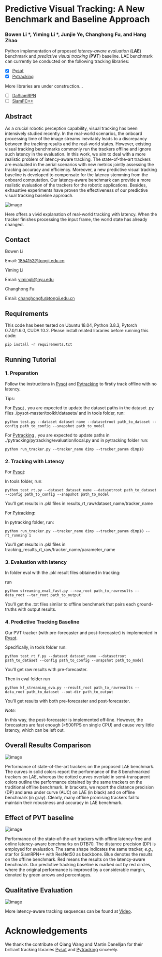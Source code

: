 # Predictive Visual Tracking: A New Benchmark and Baseline Approach

### Bowen Li *, Yiming Li *, Junjie Ye, Changhong Fu, and Hang Zhao

Python implementation of proposed *latency-aware evaluation* (**LAE**) benchmark and *predictive visual tracking* (**PVT**) baseline. LAE benchmark can currently be conducted on the following tracking libraries:

- [x] [Pysot](https://github.com/STVIR/pysot)
- [x] [Pytracking](https://github.com/visionml/pytracking)

More libraries are under construction...

- [ ] [DaSiamRPN](https://github.com/foolwood/DaSiamRPN)
- [ ] [SiamFC++](https://github.com/foolwood/DaSiamRPN)

## Abstract

As a crucial robotic perception capability, visual tracking has been intensively studied recently. In the real-world scenarios, the onboard processing time of the image streams inevitably leads to a discrepancy between the tracking results and the real-world states. However, existing visual tracking benchmarks commonly run the trackers offline and ignore such latency in the evaluation. In this work, we aim to deal with a more realistic problem of latency-aware tracking. The state-of-the-art trackers are evaluated in the aerial scenarios with new metrics jointly assessing the tracking accuracy and efficiency. Moreover, a new predictive visual tracking baseline is developed to compensate for the latency stemming from the onboard computation. Our latency-aware benchmark can provide a more realistic evaluation of the trackers for the robotic applications. Besides, exhaustive experiments have proven the effectiveness of our predictive visual tracking baseline approach.



![image](https://github.com/vision4robotics/LAE-PVT-master/blob/master/fig/exhibition.png)

Here offers a vivid explanation of real-world tracking with latency. When the tracker finishes processing the input frame, the world state has already changed.



## Contact

Bowen Li

Email: [1854152@tongji.edu.cn]()

Yiming Li

Email: [yimingli@nyu.edu]()

Changhong Fu

Email: [changhongfu@tongji.edu.cn]()



## Requirements

This code has been tested on Ubuntu 18.04, Python 3.8.3, Pytorch 0.7.0/1.6.0, CUDA 10.2. Please install related libraries before running this code:

```
pip install -r requirements.txt
```



## Running Tutorial

### 1. Preparation

Follow the instructions in [Pysot](./libraries/pysot-master) and [Pytracking](./libraries/pytracking) to firstly track offline with no latency. 

Tips:

For [Pysot](./libraries/pysot-master) , you are expected to update the dataset paths in the dataset .py files ./pysot-master/toolkit/datasets/ and in tools folder, run:

```
python test.py --dataset dataset name --datasetroot path_to_dataset --config path_to_config --snapshot path_to_model
```

For [Pytracking](./libraries/pytracking) , you are expected to update paths in ./pytracking/pytracking/evaluation/local.py and in pytracking folder run:

```
python run_tracker.py --tracker_name dimp --tracker_param dimp18
```



### 2. Tracking with Latency

For [Pysot](./libraries/pysot-master):

In tools folder, run:

```
python test_rt.py --dataset dataset_name --datasetroot path_to_dataset --config path_to_config --snapshot path_to_model
```

You'll get results in .pkl files in results_rt_raw/dataset_name/tracker_name

For [Pytracking](./libraries/pytracking):

In pytracking folder, run:

```
python run_tracker.py --tracker_name dimp --tracker_param dimp18 --rt_running 1
```

You'll get results in .pkl files in tracking_results_rt_raw/tracker_name/parameter_name



### 3. Evaluation with latency

In folder eval with the .pkl result files obtained in tracking:

run

```
python streaming_eval_fast.py --raw_root path_to_rawresults --data_root --tar_root path_to_output
```

You'll get the .txt files similar to offline benchmark that pairs each ground-truths with output results.



### 4. Predictive Tracking Baseline

Our PVT tracker (with pre-forecaster and post-forecaster) is implemented in [Pysot](./libraries/pysot-master).

Specifically, in tools folder run:

```
python test_rt_f.py --dataset dataset_name --datasetroot path_to_dataset --config path_to_config --snapshot path_to_model
```

You'll get raw results with pre-forecaster.

Then in eval folder run

```
python kf_streaming_eva.py --result_root path_to_rawresults --data_root path_to_dataset --out-dir path_to_output
```

You'll get results with both pre-forecaster and post-forecaster.

*Note:*

In this way, the post-forecaster is implemented off-line. However, the forecasters are fast enough (>500FPS on single CPU) and cause very little latency, which can be left out.





## Overall Results Comparison

![image](https://github.com/vision4robotics/LAE-PVT-master/blob/master/fig/overall.png)

Performance of state-of-the-art trackers on the proposed LAE benchmark. The curves in solid colors report the performance of the 8 benchmarked trackers on LAE, whereas the dotted curves overlaid in semi-transparent colors outline the performance obtained by the same trackers on the traditional offline benchmark. In brackets, we report the distance precision (DP) and area under curve (AUC) on LAE (in black) and on offline benchmark (in gray). Clearly, many offline promising trackers fail to maintain their robustness and accuracy in LAE benchmark.

## Effect of PVT baseline

![image](https://github.com/vision4robotics/LAE-PVT-master/blob/master/fig/PVT.png)

Performance of the state-of-the-art trackers with offline latency-free and online latency-aware benchmarks on DTB70. The distance precision (DP) is employed for evaluation. The same shape indicates the same tracker, *e.g.*, star for SiamRPN++ with ResNet50 as backbone. Blue denotes the results on the offline benchmark. Red means the results on the latency-aware benchmark. Our predictive tracking baseline is marked out by red circles, where the original performance is improved by a considerable margin, denoted by green arrows and percentages.



## Qualitative Evaluation

![image](https://github.com/vision4robotics/LAE-PVT-master/blob/master/fig/visulization.png)

More latency-aware tracking sequences can be found at [Video](https://youtu.be/n8i8bREIFeM).



# Acknowledgements

We thank the contribute of Qiang Wang and Martin Danelljan for their brilliant tracking libraries  [Pysot](https://github.com/STVIR/pysot) and [Pytracking](https://github.com/visionml/pytracking) sincerely.

